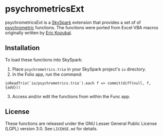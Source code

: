psychrometricsExt
=================

psychrometricsExt is a [SkySpark] extension that provides a set of of [psychrometric] functions.
The functions were ported from Excel VBA macros originally written by [Eric Kozubal].

[SkySpark]: http://skyfoundry.com/skyspark/ "SkySpark"
[psychrometric]: http://en.wikipedia.org/wiki/Psychrometrics "Psychrometrics"
[Eric Kozubal]: http://www.linkedin.com/pub/eric-kozubal/55/682/1a6 "Eric Kozubal"

Installation
------------
To load these functions into SkySpark:

1. Place `psychrometrics.trio` in your SkySpark project's `io` directory.
2. In the Folio app, run the command:
```
ioReadTrio(`io/psychrometrics.trio`).each f => commit(diff(null, f, {add}))
```
3. Access and/or edit the functions from within the Func app.

License
-------
These functions are released under the GNU Lesser General Public License (LGPL) version 3.0.
See `LICENSE.md` for details.

